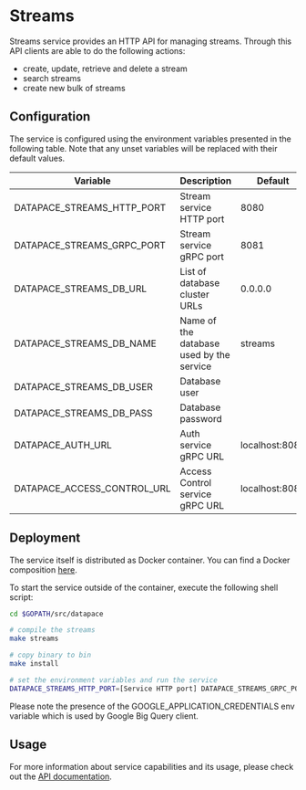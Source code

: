 # Streams

Streams service provides an HTTP API for managing streams.
Through this API clients are able to do the following
actions:

- create, update, retrieve and delete a stream
- search streams
- create new bulk of streams

## Configuration

The service is configured using the environment variables presented in the
following table. Note that any unset variables will be replaced with their
default values.

| Variable                    | Description                              | Default        |
|-----------------------------|------------------------------------------|----------------|
| DATAPACE_STREAMS_HTTP_PORT  | Stream service HTTP port                 | 8080           |
| DATAPACE_STREAMS_GRPC_PORT  | Stream service gRPC port                 | 8081           |
| DATAPACE_STREAMS_DB_URL     | List of database cluster URLs            | 0.0.0.0        |
| DATAPACE_STREAMS_DB_NAME    | Name of the database used by the service | streams        |
| DATAPACE_STREAMS_DB_USER    | Database user                            |                |
| DATAPACE_STREAMS_DB_PASS    | Database password                        |                |
| DATAPACE_AUTH_URL           | Auth service gRPC URL                    | localhost:8081 |
| DATAPACE_ACCESS_CONTROL_URL | Access Control service gRPC URL          | localhost:8081 |

## Deployment

The service itself is distributed as Docker container. You can find a Docker composition
[here](../docker/docker-compose.yml).

To start the service outside of the container, execute the following shell script:

```bash
cd $GOPATH/src/datapace

# compile the streams
make streams

# copy binary to bin
make install

# set the environment variables and run the service
DATAPACE_STREAMS_HTTP_PORT=[Service HTTP port] DATAPACE_STREAMS_GRPC_PORT=[Service gRPC port] DATAPACE_STREAMS_DB_URL=[List of database cluster URLs] DATAPACE_STREAMS_DB_NAME=[Name of the database used by the service] DATAPACE_STREAMS_DB_USER=[Database user] DATAPACE_STREAMS_DB_PASS=[Database password] DATAPACE_AUTH_URL=[Auth service gRPC URL] GOOGLE_APPLICATION_CREDENTIALS=[Path to Google app credentials file] DATAPACE_ACCESS_CONTROL_URL=[Access Control service gRPC URL] $GOBIN/datapace-streams
```

Please note the presence of the GOOGLE_APPLICATION_CREDENTIALS env variable which is used by Google Big Query client.

## Usage

For more information about service capabilities and its usage, please check out
the [API documentation](swagger.yml).
